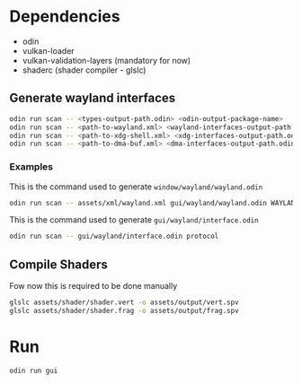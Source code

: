 # Dependencies
 - odin
 - vulkan-loader
 - vulkan-validation-layers (mandatory for now)
 - shaderc (shader compiler - glslc)

## Generate wayland interfaces
```bash
odin run scan -- <types-output-path.odin> <odin-output-package-name>
odin run scan -- <path-to-wayland.xml> <wayland-interfaces-output-path.odin> <wayland-interface-array-name> <odin-output-package-name>
odin run scan -- <path-to-xdg-shell.xml> <xdg-interfaces-output-path.odin> <xdg-interface-array-name> <odin-output-package-name>
odin run scan -- <path-to-dma-buf.xml> <dma-interfaces-output-path.odin> <dma-interface-array-name> <odin-output-package-name>
```

### Examples
This is the command used to generate `window/wayland/wayland.odin`
```bash
odin run scan -- assets/xml/wayland.xml gui/wayland/wayland.odin WAYLAND_INTERFACES protocol
```

This is the command used to generate `gui/wayland/interface.odin`
```bash
odin run scan -- gui/wayland/interface.odin protocol
```

## Compile Shaders
Fow now this is required to be done manually

```bash
glslc assets/shader/shader.vert -o assets/output/vert.spv
glslc assets/shader/shader.frag -o assets/output/frag.spv
```

# Run
```bash
odin run gui
```

